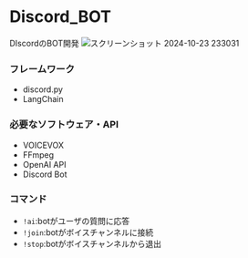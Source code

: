 # Discord_BOT
DIscordのBOT開発
![スクリーンショット 2024-10-23 233031](https://github.com/user-attachments/assets/125095bc-2893-45cf-a2eb-f52b3a6cf7bd)

### フレームワーク
- discord.py
- LangChain
  
### 必要なソフトウェア・API
- VOICEVOX
- FFmpeg
- OpenAI API
- Discord Bot

### コマンド
- `!ai`:botがユーザの質問に応答
- `!join`:botがボイスチャンネルに接続
- `!stop`:botがボイスチャンネルから退出